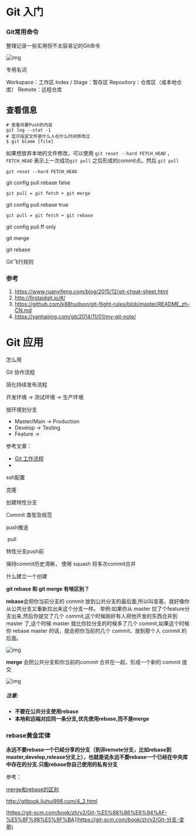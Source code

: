 # Git 入门

### Git常用命令

整理记录一些实用但不太容易记的Git命令

![img](http://www.ruanyifeng.com/blogimg/asset/2015/bg2015120901.png)

专用名词

Workspace：工作区
Index / Stage：暂存区
Repository：仓库区（或本地仓库）
Remote：远程仓库



## 查看信息

```shell 
# 查看将要Push的内容
git log --stat -1
# 显示指定文件是什么人在什么时间修改过 
$ git blame [file]
```



如果想放弃本地的文件修改，可以使用 `git reset --hard FETCH_HEAD` ，`FETCH_HEAD` 表示上一次成功`git pull` 之后形成的commit点。然后 `git pull`

```
git reset --hard FETCH_HEAD	
```



git config pull.rebase false

```bash
git pull = git fetch + git merge
```

git config pull.rebase true

```bash
git pull = git fetch + git rebase
```

git config pull.ff only





git merge

git rebase

Git飞行规则

### 参考

1. https://www.ruanyifeng.com/blog/2015/12/git-cheat-sheet.html
2. http://firstaidgit.io/#/
3. https://github.com/k88hudson/git-flight-rules/blob/master/README_zh-CN.md
4. https://yanhaijing.com/git/2014/11/01/my-git-note/


# Git 应用

怎么用



Git 协作流程



简化持续发布流程

开发环境 -> 测试环境 -> 生产环境

按环境划分支

- Master/Main  -> Production
- Develop -> Testing
- Feature -> 







参考文章：

- [Git 工作流程](https://www.ruanyifeng.com/blog/2015/12/git-workflow.html)
- 

ssh配置



克隆



创建特性分支



Commit 类型及规范



push推送

​	pull













特性分支push前

   保持commit历史清晰， 使用 squash 将多次commit合并



什么建立一个创建





**git rebase 和 git merge 有啥区别？**

**rebase**会把你当前分支的 commit 放到公共分支的最后面,所以叫变基。就好像你从公共分支又重新拉出来这个分支一样。
 举例:如果你从 master 拉了个feature分支出来,然后你提交了几个 commit,这个时候刚好有人把他开发的东西合并到 master 了,这个时候 master 就比你拉分支的时候多了几个 commit,如果这个时候你 rebase master 的话，就会把你当前的几个 commit，放到那个人 commit 的后面。

![img](https:////upload-images.jianshu.io/upload_images/1547393-a7e4e04dd5ee4c09.jpg?imageMogr2/auto-orient/strip|imageView2/2/w/332/format/webp)

**merge** 会把公共分支和你当前的commit 合并在一起，形成一个新的 commit 提交

![img](https:////upload-images.jianshu.io/upload_images/1547393-5f57703ff8b889d3.jpg?imageMogr2/auto-orient/strip|imageView2/2/w/584/format/webp)



##### **注意:**

- **不要在公共分支使用rebase**
- **本地和远端对应同一条分支,优先使用rebase,而不是merge**

### **rebase黄金定律**

**永远不要rebase一个已经分享的分支（**到非remote分支，比如rebase到master,develop,release分支上）**，也就是说永远不要rebase一个已经在中央库中存在的分支.只能rebase你自己使用的私有分支**

参考：

[merge和rebase的区别](https://www.cnblogs.com/xueweihan/p/5743327.html)

http://gitbook.liuhui998.com/4_2.html

[https://git-scm.com/book/zh/v2/Git-%E5%88%86%E6%94%AF-%E5%8F%98%E5%9F%BA](https://git-scm.com/book/zh/v2/Git-分支-变基)

